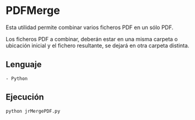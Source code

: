 
# PDFMerge

Esta utilidad permite combinar varios ficheros PDF en un sólo PDF.

Los ficheros PDF a combinar, deberán estar en una misma carpeta o ubicación inicial y el fichero resultante, se dejará en otra carpeta distinta.

## Lenguaje

    - Python

## Ejecución

```
python jrMergePDF.py
```
